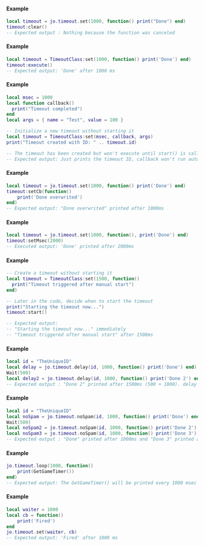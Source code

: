 <!-- #region shared|TimeoutClass:clear -->
#### Example
```lua
local timeout = jo.timeout.set(1000, function() print("Done") end)
timeout:clear()
-- Expected output : Nothing because the function was canceled

```
<!-- #endregion shared|TimeoutClass:clear -->


<!-- #region shared|TimeoutClass:execute -->
#### Example
```lua
local timeout = TimeoutClass:set(1000, function() print('Done') end)
timeout:execute()
-- Expected output: 'Done' after 1000 ms

```
<!-- #endregion shared|TimeoutClass:execute -->


<!-- #region shared|TimeoutClass:set -->
#### Example
```lua
local msec = 1000
local function callback()
  print("Timeout completed")
end
local args = { name = "Test", value = 100 }

-- Initialize a new timeout without starting it
local timeout = TimeoutClass:set(msec, callback, args)
print("Timeout created with ID: " .. timeout.id)

-- The timeout has been created but won't execute until start() is called
-- Expected output: Just prints the timeout ID, callback won't run automatically

```
<!-- #endregion shared|TimeoutClass:set -->


<!-- #region shared|TimeoutClass:setCb -->
#### Example
```lua
local timeout = jo.timeout.set(1000, function() print('Done') end)
timeout:setCb(function()
    print('Done overwrited')
end)
-- Expected output: "Done overwrited" printed after 1000ms

```
<!-- #endregion shared|TimeoutClass:setCb -->


<!-- #region shared|TimeoutClass:setMsec -->
#### Example
```lua
local timeout = jo.timeout.set(1000, function(), print('Done') end)
timeout:setMsec(2000)
-- Executed output: 'Done' printed after 2000ms
```
<!-- #endregion shared|TimeoutClass:setMsec -->


<!-- #region shared|TimeoutClass:start -->
#### Example
```lua
-- Create a timeout without starting it
local timeout = TimeoutClass:set(1500, function()
  print("Timeout triggered after manual start")
end)

-- Later in the code, decide when to start the timeout
print("Starting the timeout now...")
timeout:start()

-- Expected output:
-- "Starting the timeout now..." immediately
-- "Timeout triggered after manual start" after 1500ms

```
<!-- #endregion shared|TimeoutClass:start -->


<!-- #region shared|jo.timeout.delay -->
#### Example
```lua
local id = "TheUniqueID"
local delay = jo.timeout.delay(id, 1000, function() print('Done') end)
Wait(500)
local delay2 = jo.timeout.delay(id, 1000, function() print('Done 2') end)
-- Expected output : "Done 2" printed after 1500ms (500 + 1000). delay function was canceled by delay2 because it's the same id

```
<!-- #endregion shared|jo.timeout.delay -->

<!-- #region shared|jo.timeout.noSpam -->
#### Example
```lua
local id = "TheUniqueID"
local noSpam = jo.timeout.noSpam(id, 1000, function() print('Done') end)
Wait(500)
local noSpam2 = jo.timeout.noSpam(id, 1000, function() print('Done 2') end)
local noSpam3 = jo.timeout.noSpam(id, 1000, function() print('Done 3') end)
-- Expected output : "Done" printed after 1000ms and "Done 3" printed after 1500ms (500 + 1000). noSpam2 is canceled by noSpam3 because it's the same id
```
<!-- #endregion shared|jo.timeout.noSpam -->


<!-- #region shared|jo.timeout.loop -->
#### Example
```lua
jo.timeout.loop(1000, function()
    print(GetGameTimer())
end)
-- Expected output: The GetGameTimer() will be printed every 1000 msec

```
<!-- #endregion shared|jo.timeout.loop -->


<!-- #region shared|jo.timeout.set -->
#### Example
```lua
local waiter = 1000
local cb = function()
    print('Fired')
end
jo.timeout.set(waiter, cb)
-- Expected output: 'Fired' after 1000 ms

```
<!-- #endregion shared|jo.timeout.set -->


